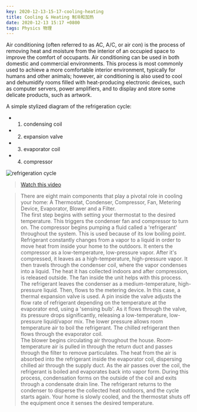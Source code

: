 ```yaml
---
key: 2020-12-13-15-17-cooling-heating
title: Cooling & Heating 制冷和加热
date: 2020-12-13 15:17 +0800
tags: Physics 物理
---
```


Air conditioning (often referred to as AC, A/C, or air con) is the process of removing heat and moisture from the interior of an occupied space to improve the comfort of occupants. Air conditioning can be used in both domestic and commercial environments. This process is most commonly used to achieve a more comfortable interior environment, typically for humans and other animals; however, air conditioning is also used to cool and dehumidify rooms filled with heat-producing electronic devices, such as computer servers, power amplifiers, and to display and store some delicate products, such as artwork.

A simple stylized diagram of the refrigeration cycle:

- 1) condensing coil
- 2) expansion valve
- 3) evaporator coil
- 4) compressor

![refrigeration cycle](https://tenetai.com/iclass/air.svg)

> [Watch this video](https://www.youtube.com/watch?v=nVo0GuNm3Ek)

> There are eight main components that play a pivotal role in cooling your home: A Thermostat, Condenser, Compressor, Fan, Metering Device, Evaporator, Blower and a Filter.  
> The first step begins with setting your thermostat to the desired temperature. This triggers the condenser fan and compressor to turn on. The compressor begins pumping a fluid called a 'refrigerant' throughout the system. This is used because of its low boiling point.
> Refrigerant constantly changes from a vapor to a liquid in order to move heat from inside your home to the outdoors. It enters the compressor as a low-temperature, low-pressure vapor. After it's compressed, it leaves as a high-temperature, high-pressure vapor.
> It then travels through the condenser coil, where the vapor condenses into a liquid. The heat it has collected indoors and after compression, is released outside.
> The fan inside the unit helps with this process. The refrigerant leaves the condenser as a medium-temperature, high-pressure liquid.
> Then, flows to the metering device. In this case, a thermal expansion valve is used. A pin inside the valve adjusts the flow rate of refrigerant depending on the temperature at the evaporator end, using a 'sensing bulb'.
> As it flows through the valve, its pressure drops significantly, releasing a low-temperature, low-pressure liquid/vapor mix. The lower pressure allows room temperature air to boil the refrigerant. The chilled refrigerant then flows through the evaporator coil.  
> The blower begins circulating air throughout the house. Room-temperature air is pulled in through the return duct and passes through the filter to remove particulates. The heat from the air is absorbed into the refrigerant inside the evaporator coil, dispersing chilled air through the supply duct.
> As the air passes over the coil, the refrigerant is boiled and evaporates back into vapor form. During this process, condensation forms on the outside of the coil and exits through a condensate drain line.
> The refrigerant returns to the condenser to disperse the collected heat outdoors, and the cycle starts again. Your home is slowly cooled, and the thermostat shuts off the equipment once it senses the desired temperature. 

<!--more-->
